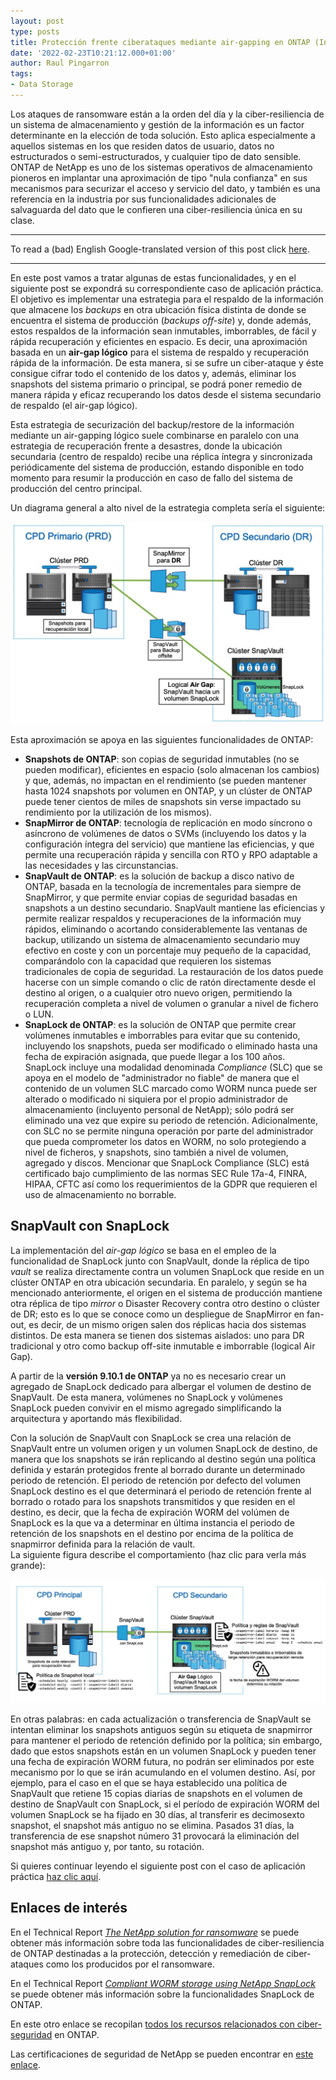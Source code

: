 ```yaml
---
layout: post
type: posts
title: Protección frente ciberataques mediante air-gapping en ONTAP (Introducción)
date: '2022-02-23T10:21:12.000+01:00'
author: Raul Pingarron
tags:
- Data Storage
---
```

Los ataques de ransomware están a la orden del día y la ciber-resiliencia de un sistema de almacenamiento y gestión de la información es un factor determinante en la elección de toda solución. Esto aplica especialmente a aquellos sistemas en los que residen datos de usuario, datos no estructurados o semi-estructurados, y cualquier tipo de dato sensible. 
ONTAP de NetApp es uno de los sistemas operativos de almacenamiento pioneros en implantar una aproximación de tipo "nula confianza" en sus mecanismos para securizar el acceso y servicio del dato, y también es una referencia en la industria por sus funcionalidades adicionales de salvaguarda del dato que le confieren una ciber-resiliencia única en su clase.

---
To read a (bad) English Google-translated version of this post click <a href="https://translate.google.com/translate?hl=&sl=es&tl=en&u=https%3A%2F%2Fraul-pingarron.github.io%2F2022%2F02%2F23%2FONTAP-Ransomware_parte1.html" target="_blank">here</a>.

---   

En este post vamos a tratar algunas de estas funcionalidades, y en el siguiente post se expondrá su correspondiente caso de aplicación práctica. El objetivo es implementar una estrategia para el respaldo de la información que almacene los *backups* en otra ubicación física distinta de donde se encuentra el sistema de producción (*backups off-site*) y, donde además, estos respaldos de la información sean inmutables, imborrables,  de fácil y rápida recuperación y eficientes en espacio. Es decir, una aproximación basada en un **air-gap lógico** para el sistema de respaldo y recuperación rápida de la información. De esta manera, si se sufre un ciber-ataque y éste consigue cifrar todo el contenido de los datos y, además, eliminar los snapshots del sistema primario o principal, se podrá poner remedio de manera rápida y eficaz recuperando los datos desde el sistema secundario de respaldo (el air-gap lógico).

Esta estrategia de securización del backup/restore de la información mediante un air-gapping lógico suele combinarse en paralelo con una estrategia de recuperación frente a desastres, donde la ubicación secundaria (centro de respaldo) recibe una réplica íntegra y sincronizada periódicamente del sistema de producción, estando disponible en todo momento para resumir la producción en caso de fallo del sistema de producción del centro principal.

Un diagrama general a alto nivel de la estrategia completa sería el siguiente:

<p align="center">
   <a href="/images/posts/ONTAP-ransomware_01.jpg" target="_blank"><img src="/images/posts/ONTAP-ransomware_01.jpg"></a>
</p>   


Esta aproximación se apoya en las siguientes funcionalidades de ONTAP:

- **Snapshots de ONTAP**: son copias de seguridad inmutables (no se pueden modificar), eficientes en espacio (solo almacenan los cambios) y que, además, no impactan en el rendimiento (se pueden mantener hasta 1024 snapshots por volumen en ONTAP, y un clúster de ONTAP puede tener cientos de miles de snapshots sin verse impactado su rendimiento por la utilización de los mismos).
- **SnapMirror de ONTAP**: tecnología de replicación en modo síncrono o asíncrono de volúmenes de datos o SVMs (incluyendo los datos y la configuración íntegra del servicio) que mantiene las eficiencias, y que permite una recuperación rápida y sencilla con RTO y RPO adaptable a las necesidades y las circunstancias.
- **SnapVault de ONTAP**: es la solución de backup a disco nativo de ONTAP, basada en la tecnología de incrementales para siempre de SnapMirror, y que permite enviar copias de seguridad basadas en snapshots a un destino secundario. SnapVault mantiene las eficiencias y permite realizar respaldos y recuperaciones de la información muy rápidos, eliminando o acortando considerablemente las ventanas de backup, utilizando un sistema de almacenamiento secundario muy efectivo en coste y con un porcentaje muy pequeño de la capacidad, comparándolo con la capacidad que requieren los sistemas tradicionales de copia de seguridad. La restauración de los datos puede hacerse con un simple comando o clic de ratón directamente desde el destino al origen, o a cualquier otro nuevo origen, permitiendo la recuperación completa a nivel de volumen o granular a nivel de fichero o LUN.
- **SnapLock de ONTAP**: es la solución de ONTAP que permite crear volúmenes inmutables e imborrables para evitar que su contenido, incluyendo los snapshots, pueda ser modificado o eliminado hasta una fecha de expiración asignada, que puede llegar a los 100 años. SnapLock incluye una modalidad denominada *Compliance* (SLC) que se apoya en el modelo de "administrador no fiable" de manera que el contenido de un volumen SLC marcado como WORM nunca puede ser alterado o modificado ni siquiera por el propio administrador de almacenamiento (incluyento personal de NetApp); sólo podrá ser eliminado una vez que expire su periodo de retención. Adicionalmente, con SLC no se permite ninguna operación por parte del administrador que pueda comprometer los datos en WORM, no solo protegiendo a nivel de ficheros, y snapshots, sino también a nivel de volumen, agregado y discos. Mencionar que SnapLock Compliance (SLC) está certificado bajo cumplimiento de las normas SEC Rule 17a-4, FINRA, HIPAA, CFTC así como los requerimientos de la GDPR que requieren el uso de almacenamiento no borrable. 


## SnapVault con SnapLock

La implementación del *air-gap lógico* se basa en el empleo de la funcionalidad de SnapLock junto con SnapVault, donde la réplica de tipo *vault* se realiza directamente contra un volumen SnapLock que reside en un clúster ONTAP en otra ubicación secundaria. En paralelo, y según se ha mencionado anteriormente, el origen en el sistema de producción mantiene otra réplica de tipo *mirror* o Disaster Recovery contra otro destino o clúster de DR; esto es lo que se conoce como un despliegue de SnapMirror en fan-out, es decir, de un mismo origen salen dos réplicas hacia dos sistemas distintos. 
De esta manera se tienen dos sistemas aislados: uno para DR tradicional y otro como backup off-site inmutable e imborrable (logical Air Gap). 

A partir de la **versión 9.10.1 de ONTAP** ya no es necesario crear un agregado de SnapLock dedicado para albergar el volumen de destino de SnapVault. De esta manera, volúmenes no SnapLock y volúmenes SnapLock pueden convivir en el mismo agregado simplificando la arquitectura y aportando más flexibilidad.

Con la solución de SnapVault con SnapLock se crea una relación de SnapVault entre un volumen origen y un volumen SnapLock de destino, de manera que los snapshots se irán replicando al destino según una política definida y estarán protegidos frente al borrado durante un determinado periodo de retención.
El periodo de retención por defecto del volumen SnapLock destino es el que determinará el periodo de retención frente al borrado o rotado para los snapshots transmitidos y que residen en el destino, es decir, que la fecha de expiración WORM del volúmen de SnapLock es la que va a determinar en última instancia el periodo de retención de los snapshots en el destino por encima de la política de snapmirror definida para la relación de vault.   
La siguiente figura describe el comportamiento (haz clic para verla más grande):

<p align="center">
   <a href="/images/posts/ONTAP-ransomware_02.jpg" target="_blank"><img src="/images/posts/ONTAP-ransomware_02.jpg"></a>
</p>   

En otras palabras: en cada actualización o transferencia de SnapVault se intentan eliminar los snapshots antiguos según su etiqueta de snapmirror para mantener el periodo de retención definido por la política; sin embargo, dado que estos snapshots están en un volumen SnapLock y pueden tener una fecha de expiración WORM futura, no podrán ser eliminados por este mecanismo por lo que se irán acumulando en el volumen destino. Así, por ejemplo, para el caso en el que se haya establecido una política de SnapVault que retiene 15 copias diarias de snapshots en el volumen de destino de SnapVault con SnapLock, si el período de expiración WORM del volumen SnapLock se ha fijado en 30 días, al transferir es decimosexto snapshot, el snapshot más antiguo no se elimina. Pasados 31 días, la transferencia de ese snapshot número 31 provocará la eliminación del snapshot más antiguo y, por tanto, su rotación.


Si quieres continuar leyendo el siguiente post con el caso de aplicación práctica <a href="https://raul-pingarron.github.io/2022/02/24/ONTAP-Ransomware_parte2.html" target="_blank">haz clic aquí</a>.


## Enlaces de interés

En el Technical Report <a href="https://www.netapp.com/media/7334-tr4572.pdf" target="_blank">*The NetApp solution for ransomware*</a> se puede obtener más información sobre toda las funcionalidades de ciber-resiliencia de ONTAP destinadas a la protección, detección y remediación de ciber-ataques como los producidos por el ransomware.

En el Technical Report <a href="https://www.netapp.com/media/6158-tr4526.pdf" target="_blank">*Compliant WORM storage using NetApp SnapLock*</a> se puede obtener más información sobre la funcionalidades SnapLock de ONTAP.

En este otro enlace se recopilan <a href="https://security.netapp.com/resources/" target="_blank">todos los recursos relacionados con ciber-seguridad</a> en ONTAP.

Las certificaciones de seguridad de NetApp se pueden encontrar en <a href="https://security.netapp.com/certs/" target="_blank">este enlace</a>.


